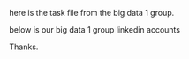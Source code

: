here is the task file from the big data 1 group.

below is our big data 1 group linkedin accounts

Thanks.
